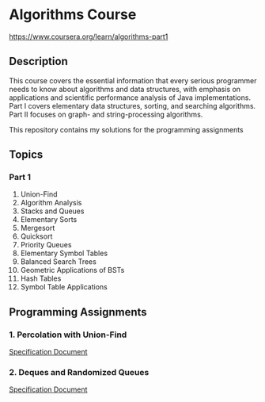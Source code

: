 # Algorithms Course 
<https://www.coursera.org/learn/algorithms-part1>

## Description

This course covers the essential information that every serious programmer needs to know about algorithms and data structures, with emphasis on applications and scientific performance analysis of Java implementations. Part I covers elementary data structures, sorting, and searching algorithms. Part II focuses on graph- and string-processing algorithms.

This repository contains my solutions for the programming assignments

## Topics
### Part 1
  1) Union-Find
  2) Algorithm Analysis
  3) Stacks and Queues
  4) Elementary Sorts
  5) Mergesort
  6) Quicksort
  7) Priority Queues
  8) Elementary Symbol Tables
  9) Balanced Search Trees
  10) Geometric Applications of BSTs
  11) Hash Tables
  12) Symbol Table Applications

## Programming Assignments
### 1. Percolation with Union-Find
[Specification Document](https://coursera.cs.princeton.edu/algs4/assignments/percolation/specification.php)
### 2. Deques and Randomized Queues
[Specification Document](https://coursera.cs.princeton.edu/algs4/assignments/queues/specification.php)


